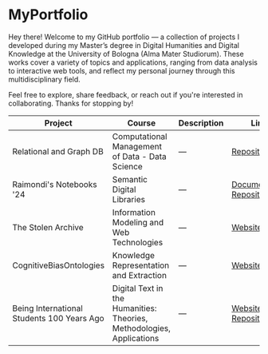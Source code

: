 # MyPortfolio
Hey there!
Welcome to my GitHub portfolio — a collection of projects I developed during my Master’s degree in Digital Humanities and Digital Knowledge at the University of Bologna (Alma Mater Studiorum). These works cover a variety of topics and applications, ranging from data analysis to interactive web tools, and reflect my personal journey through this multidisciplinary field.

Feel free to explore, share feedback, or reach out if you're interested in collaborating. Thanks for stopping by!

| Project                            | Course                                                                  | Description | Links                                                                                                                                      |
|------------------------------------|--------------------------------------------------------------------------|-------------|--------------------------------------------------------------------------------------------------------------------------------------------|
| Relational and Graph DB            | Computational Management of Data - Data Science                         | —           | [Repository](https://github.com)                                                                                                            |
| Raimondi's Notebooks '24           | Semantic Digital Libraries                                              | —           | [Documentation](https://semantic-digital-libraries-proje.gitbook.io/raimondis-notebooks-24), [Repository](https://github.com/corrado877/SemanticsDigitalLibrary_project)                                                                                      |
| The Stolen Archive                 | Information Modeling and Web Technologies                               | —           | [Website](https://marcolamorte.github.io/Looted-items-collection/index.html)                                                                                                              |
| CognitiveBiasOntologies            | Knowledge Representation and Extraction                                 | —           | [Website](https://example.com)                                                                                                              |
| Being International Students 100 Years Ago | Digital Text in the Humanities: Theories, Methodologies, Applications | —           | [Website](https://n1kg0r.github.io/international-unibo-students-100-years-ago/), [Repository](https://github.com/n1kg0r/international-unibo-students-100-years-ago/tree/main) |




